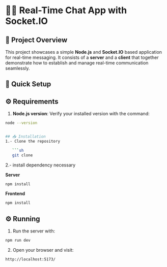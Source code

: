 # 🚀🔗 Real-Time Chat App with Socket.IO
## 📝 Project Overview
This project showcases a simple **Node.js** and **Socket.IO** based application for real-time messaging. It consists of a **server** and a **client** that together demonstrate how to establish and manage real-time communication seamlessly.



## 🌟 Quick Setup
## ⚙️ Requirements
1. **Node.js version**: Verify your installed version with the command:
```sh
node --version


## 📥 Installation
1.- Clone the repository

   ```sh
   git clone 
  ```
2.- install dependency necessary

**Server**
   ```sh
  npm install
  ```
**Frontend**
   ```sh
   npm install
  ```
## ⚙️ Running
1. Run the server with:
```sh
npm run dev
```
2. Open your browser and visit:
```sh
http://localhost:5173/
```
